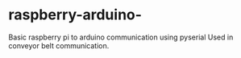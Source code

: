 # raspberry-arduino-
Basic raspberry pi to arduino communication using pyserial 
Used in conveyor belt communication. 

